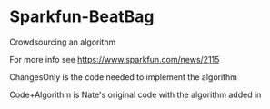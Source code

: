 # Sparkfun-BeatBag
Crowdsourcing an algorithm 

For more info see https://www.sparkfun.com/news/2115

ChangesOnly is the code needed to implement the algorithm

Code+Algorithm is Nate's original code with the algorithm added in
